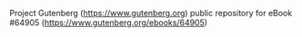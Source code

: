 Project Gutenberg (https://www.gutenberg.org) public repository for
eBook #64905 (https://www.gutenberg.org/ebooks/64905)
